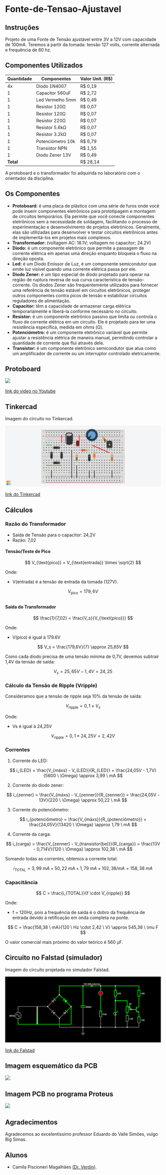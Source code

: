# Fonte-de-Tensao-Ajustavel

## Instruções

Projeto de uma Fonte de Tensão ajustável entre 3V a 12V com capacidade de 100mA. Teremos a partir da tomada: tensão 127 volts, corrente alternada e frequência de 60 hz.

## Componentes Utilizados

| Quantidade | Componentes        | Valor Unit. (R$) |
|------------|--------------------|------------------|
| 4x         | Diodo 1N4007       |      R$ 0,19     |
| 1          | Capacitor 560uF    |      R$ 2,72     |
| 1          | Led Vermelho 5mm   |      R$ 0,49     |
| 1          | Resistor 120Ω      |      R$ 0,07     |
| 1          | Resistor 120Ω      |      R$ 0,07     |
| 1          | Resistor 220Ω      |      R$ 0,07     |
| 1          | Resistor 5.6kΩ     |      R$ 0,07     |
| 1          | Resistor 3.2kΩ     |      R$ 0,07     |
| 1          | Potenciómetro 10k  |      R$ 6,79     |
| 1          | Transistor NPN     |      R$ 1,55     |
| 1          | Diodo Zener 13V    |      R$ 0,49     |
| **Total**  |                    |      R$ 28,14    |

A protoboard e o transformador foi adquirida no laboratório com o orientador da disciplina.

## Os Componentes

* **Protoboard:** é uma placa de plástico com uma série de furos onde você pode inserir componentes eletrônicos para prototipagem e montagem de circuitos temporários. Ela permite que você conecte componentes eletrônicos sem a necessidade de soldagem, facilitando o processo de experimentação e desenvolvimento de projetos eletrônicos. Geralmente, elas são utilizadas para desenvolver e testar circuitos eletrônicos antes de implementá-los em projetos mais complexos.
* **Transformador:** (voltagem AC: 18.1V; voltagem no capacitor; 24.2V)
* **Diodo:** é um componente eletrônico que permite a passagem de corrente elétrica em apenas uma direção enquanto bloqueia o fluxo na direção oposta.
* **Led:** é um Diodo Emissor de Luz, é um componente semicondutor que emite luz visível quando uma corrente elétrica passa por ele.
* **Diodo Zener:** é um tipo especial de diodo projetado para operar na região de ruptura reversa de sua curva característica de tensão-corrente. Os diodos Zener são frequentemente utilizados para fornecer uma referência de tensão estável em circuitos eletrônicos, proteger outros componentes contra picos de tensão e estabilizar circuitos reguladores de alimentação.
* **Capacitor:** têm a capacidade de armazenar carga elétrica temporariamente e liberá-la conforme necessário no circuito.
* **Resistor:** é um componente eletrônico passivo que limita ou controla o fluxo de corrente elétrica em um circuito. Ele é projetado para ter uma resistência específica, medida em ohms (Ω).
* **Potenciómetro:** é um componente eletrônico variável que permite ajustar a resistência elétrica de maneira manual, permitindo controlar a quantidade de corrente que flui através dele.
* **Transistor:** é um componente eletrônico semicondutor que atua como um amplificador de corrente ou um interruptor controlado eletricamente.

## Protoboard
<img src="./imagens/img_protoboard.jpeg">

[link do video no Youtube]()

## Tinkercad

Imagem do circuito no Tinkercad.

<img src="./imagens/Tinkercad.png">

[link do Tinkercad](https://www.tinkercad.com/things/4MVjNDNJ2Dz-fonte-de-tensao-ajustavel)

## Cálculos
### Razão do Transformador
- Saída de Tensão para o capacitor: 24,2V
- Razão: 7,02

#### Tensão/Teste de Pico

$$ V_{\text{pico}} = V_{\text{entrada}} \times \sqrt{2} $$

Onde:
- V(entrada) é a tensão de entrada da tomada (127V).

$$ V_{\text{pico}} = 179,6V $$
##
#### Saída do Transformador

$$ \frac{1}{7,02} = \frac{V_s}{V_{\text{pico}}} $$

Onde:
- V(pico) é igual à 179.6V

$$ V_s = \frac{179,6V}{7} \approx 25,65V $$

Como cada diodo precisa de uma tensão mínima de 0,7V, devemos subtrair 1,4V da tensão de saída:

$$ V_s = 25,65V - 1,4V = 24,25 $$

### Cálculo da Tensão de Ripple (Vripple)
Consideramos que a tensão de ripple seja 10% da tensão de saída:

$$ V_{\text{ripple}} = 0,1 \times V_s $$

Onde:
- Vs é igual à 24,25V

$$ V_{\text{ripple}} = 0,1 \times 24,25V = 2,42V $$

### Correntes

1. Corrente do LED:

$$ i_{LED} = \frac{V_{máxs} - V_{LED}}{R_{LED}} = \frac{24,05V - 1,7V}{5600 \ \Omega} \approx 3,99 \ mA $$

2. Corrente do diodo zener:

$$ i_{zenner} = \frac{V_{máxs} - V_{zenner}}{R_{zenner}} = \frac{24,05V - 13V}{220 \ \Omega} \approx 50,22 \ mA $$

3. Corrente do potenciômetro:

$$ i_{potenciômetro} = \frac{V_{máxs}}{R_{potenciômetro}} = \frac{24,05V}{13420 \ \Omega} \approx 1,79 \ mA $$

4. Corrente da carga:

$$ i_{carga} = \frac{V_{zenner} - V_{transistor(be)}}{R_{carga}} = \frac{13V - 0,714V}{120 \ \Omega} \approx 102,38 \ mA $$

Somando todas as correntes, obtemos a corrente total:

$$ i_{TOTAL} = 3,99 \ mA + 50,22 \ mA + 1,79 \ mA + 102,38 / mA = 158,38 \ mA $$

### Capacitância

$$ C = \frac{i_{TOTAL}}{f \cdot V_{ripple}} $$

Onde:
- f = 120Hz, pois a frequência de saída é o dobro da frequência de entrada devido à retificação em onda completa na ponte.

$$ C = \frac{158,38 \ mA}{120 \ Hz \cdot 2,42 \ V} \approx 545,38 \ \mu F $$

O valor comercial mais próximo do valor teórico é 560 µF.

## Circuito no Falstad (simulador)

Imagem do circuito projetada no simulador Falstad.

<img src="./imagens/img_falstad.png">

[link do Falstad](https://tinyurl.com/2dc3e5lk)

## Imagem esquemático da PCB
<img src="./">

## Imagem PCB no programa Proteus
<img src="./">

## Agradecimentos
Agradecemos ao excelentíssimo professor Eduardo do Valle Simões, vulgo Big Simas.

## Alunos
- Camila Piscioneri Magalhães [(Dr. Verdin)](https://github.com/Dr-Verdin).
